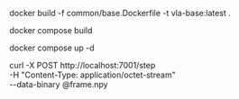 docker build -f common/base.Dockerfile -t vla-base:latest .

docker compose build

docker compose up -d

curl -X POST http://localhost:7001/step \
     -H "Content-Type: application/octet-stream" \
     --data-binary @frame.npy